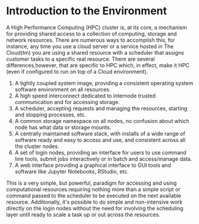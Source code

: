# Introduction to the Environment

A High Performance Computing (HPC) cluster is, at its core, a mechanism for
providing shared access to a collection of computing, storage and network
resources. There are numerous ways to accomplish this, for instance, any time
you use a cloud server or a service hosted in The Cloud(tm) you are using a
shared resource with a scheduler that assigns customer tasks to a specific
real resource. There are several differences,however, that are specific to
HPC which, in effect, make it HPC (even if configured to run on top of a
Cloud environment).

1. A tightly coupled system image, providing a consistent operating system
   software environment on all resources.
1. A high speed interconnect dedicated to internode trusted communication and
   for accessing storage.
1. A scheduler, accepting requests and managing the resources, starting and
   stopping processes, etc.
1. A common storage namespace on all nodes, no confusion about which node has
   what data or storage mounts.
1. A centrally maintained software stack, with installs of a wide range of
   software ready and easy to access and use, and consistent across all the
   cluster nodes.
1. A set of login nodes, providing an interface for users to use command line
   tools, submit jobs interactively or in batch and access/manage data.
1. A web interface providing a graphical interface to GUI tools and software
   like Jupyter Notebooks, RStudio, etc.

This is a very simple, but powerful, paradigm for accessing and using
computational resources requiring nothing more than a simple script or command
passed to the scheduler to be executed on the next available resource.
Additionally, it's possible to do simple and non-intensive work directly on the
login nodes without the need for involving the scheduling layer until ready to
scale a task up or out across the resources.








